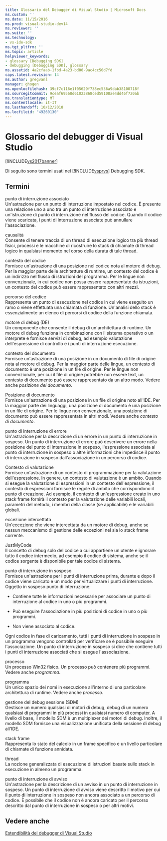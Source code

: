 ```yaml
---
title: Glossario del Debugger di Visual Studio | Microsoft Docs
ms.custom: ''
ms.date: 11/15/2016
ms.prod: visual-studio-dev14
ms.reviewer: ''
ms.suite: ''
ms.technology:
- vs-ide-sdk
ms.tgt_pltfrm: ''
ms.topic: article
helpviewer_keywords:
- glossary [Debugging SDK]
- debugging [Debugging SDK], glossary
ms.assetid: 4a2cfaab-1fbd-4a23-bd00-9ac4cc50d7fd
caps.latest.revision: 14
ms.author: gregvanl
manager: ghogen
ms.openlocfilehash: 39cf7c116e1f05629f738ec536a9dab38100718f
ms.sourcegitcommit: 9ceaf69568d61023868ced59108ae4dd46f720ab
ms.translationtype: MT
ms.contentlocale: it-IT
ms.lasthandoff: 10/12/2018
ms.locfileid: "49260130"
---
```

# <a name="visual-studio-debugger-glossary"></a>Glossario del debugger di Visual Studio
[!INCLUDE[vs2017banner](../../../includes/vs2017banner.md)]

Di seguito sono termini usati nel [!INCLUDE[vsprvs](../../../includes/vsprvs-md.md)] Debugging SDK.  
  
## <a name="terms"></a>Termini  
 punto di interruzione associato  
 Un'astrazione per un punto di interruzione impostato nel codice. È presente una relazione uno a uno tra un punto di interruzione associato e un'istruzione di punto di interruzione nel flusso del codice. Quando il codice viene scaricata, i punti di interruzione associate può annullare l'associazione.  
  
 causalità  
 Consente di tenere traccia di un thread di esecuzione logico tra più thread fisici, processi e le macchine di ricostruire lo stack di chiamate di thread logico in qualsiasi momento nel corso della durata di tale thread.  
  
 contesto del codice  
 Fornisce un'astrazione di una posizione nel codice nota al motore di debug. Per la maggior parte delle architetture di runtime, un contesto del codice è un indirizzo nel flusso di istruzioni del programma. Per le lingue non convenzionale, in cui codice non possa essere rappresentato da istruzioni, un contesto del codice può essere rappresentato con altri mezzi.  
  
 percorso del codice  
 Rappresenta un punto di esecuzione nel codice in cui viene eseguito un ramo o viene effettuata una chiamata di funzione. Un'analisi dello stack è essenzialmente un elenco di percorsi di codice della funzione chiamata.  
  
 motore di debug (DE)  
 Un componente che consente il debug di un'architettura di runtime. Un motore di debug funziona in combinazione con il sistema operativo o un interprete e fornisce servizi di debug, ad esempio valutazione dell'espressione di controllo e i punti di interruzione esecuzione.  
  
 contesto del documento  
 Fornisce un'astrazione di una posizione in un documento di file di origine nota al motore di debug. Per la maggior parte delle lingue, un contesto di documento è una posizione in un file di origine. Per le lingue non convenzionale, per cui il file di origine potrebbe non essere text, un contesto di documento può essere rappresentato da un altro modo. Vedere anche *posizione del documento*.  
  
 Posizione di documento  
 Fornisce un'astrazione di una posizione in un file di origine noto all'IDE. Per la maggior parte dei linguaggi, una posizione di documento è una posizione in un file di origine. Per le lingue non convenzionale, una posizione di documento può essere rappresentata in altri modi. Vedere anche *contesto di documento*.  
  
 punto di interruzione di errore  
 Un'astrazione per la descrizione di un errore in un punto di interruzione in sospeso. Un punto di interruzione di errore può descrivere un errore nella posizione del punto di interruzione in sospeso, l'espressione associata al punto di interruzione in sospeso o altre informazioni che impedisce il punto di interruzione in sospeso dall'associazione in un percorso di codice.  
  
 Contesto di valutazione  
 Fornisce un'astrazione di un contesto di programmazione per la valutazione dell'espressione. In genere, un contesto di valutazione è un ambito. Quando si esegue la valutazione di espressioni in un contesto dell'espressione, il contesto di espressioni fornisce le regole di ambito che corrispondono il punto di creazione. Ad esempio, il contesto di un'espressione creato in uno stack frame fornirà il contesto per la valutazione delle variabili locali, parametri del metodo, i membri della classe (se applicabile) e le variabili globali.  
  
 eccezione intercettata  
 Un'eccezione che viene intercettata da un motore di debug, anche se nessun meccanismo di gestione delle eccezioni nel sia lo stack frame corrente.  
  
 JustMyCode  
 Il concetto di debug solo del codice a cui appartiene un utente e ignorare tutto il codice intermedio, ad esempio il codice di sistema, anche se il codice sorgente è disponibile per tale codice di sistema.  
  
 punto di interruzione in sospeso  
 Fornisce un'astrazione per i punti di interruzione prima, durante e dopo il codice viene caricato e un modo per virtualizzare i punti di interruzione. Oggetto in sospeso punto di interruzione:  
  
-   Contiene tutte le informazioni necessarie per associare un punto di interruzione al codice in uno o più programmi.  
  
-   Può eseguire l'associazione in più posizioni di codice in uno o più programmi.  
  
-   Non viene associato al codice.  
  
 Ogni codice in fase di caricamento, tutti i punti di interruzione in sospeso in un programma vengono controllati per verificare se è possibile eseguire l'associazione. Un punto di interruzione in sospeso si dice che contiene tutti i punti di interruzione associati che si esegue l'associazione.  
  
 processo  
 Un processo Win32 fisico. Un processo può contenere più programmi. Vedere anche *programma*.  
  
 programma  
 Un unico spazio dei nomi in esecuzione all'interno di una particolare architettura di runtime. Vedere anche *processo*.  
  
 gestione del debug sessione (SDM)  
 Gestisce un numero qualsiasi di motori di debug, debug di un numero qualsiasi di programmi in più processi in qualsiasi numero di computer. A livello di base, il modello SDM è un multiplexer dei motori di debug. Inoltre, il modello SDM fornisce una visualizzazione unificata della sessione di debug all'IDE.  
  
 stack frame  
 Rappresenta lo stato del calcolo in un frame specifico e un livello particolare di chiamate di funzione annidata.  
  
 thread  
 La nozione generalizzata di esecuzione di istruzioni basate sullo stack in esecuzione in almeno un programma.  
  
 punto di interruzione di avviso  
 Un'astrazione per la descrizione di un avviso in un punto di interruzione in sospeso. Un punto di interruzione di avviso viene descritto il motivo per cui il punto di interruzione in sospeso non ancora associato a un percorso di codice. È possibile che il codice non è ancora caricato per il percorso descritto dal punto di interruzione in sospeso o per altri motivi.  
  
## <a name="see-also"></a>Vedere anche  
 [Estendibilità del debugger di Visual Studio](../../../extensibility/debugger/visual-studio-debugger-extensibility.md)

